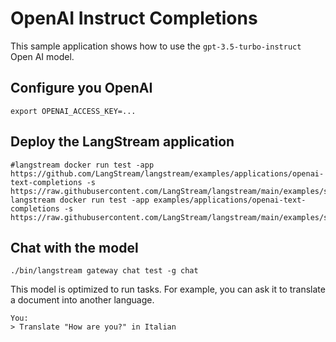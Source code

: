 # OpenAI Instruct Completions

This sample application shows how to use the `gpt-3.5-turbo-instruct` Open AI model.

## Configure you OpenAI


```
export OPENAI_ACCESS_KEY=...
```

## Deploy the LangStream application
```
#langstream docker run test -app https://github.com/LangStream/langstream/examples/applications/openai-text-completions -s https://raw.githubusercontent.com/LangStream/langstream/main/examples/secrets/secrets.yaml 
langstream docker run test -app examples/applications/openai-text-completions -s https://raw.githubusercontent.com/LangStream/langstream/main/examples/secrets/secrets.yaml
```

## Chat with the model

```
./bin/langstream gateway chat test -g chat
```

This model is optimized to run tasks. For example, you can ask it to translate a document into another language.

```
You: 
> Translate "How are you?" in Italian
```




